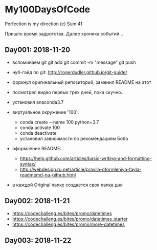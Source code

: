 # My100DaysOfCode
Perfection is my direction (c) Sum 41

Пришло время задротства. Далее хроника событий...

## Day001: 2018-11-20

- вспоминаем git
    git add <files>
    git commit -m "message"
    git push
- нуб-гайд по git: http://rogerdudler.github.io/git-guide/
- форкнул оригинальный репозиторий, заменил README на этот
- посмотрел видео первых трех дней, пока скучно...
- установил anaconda3.7
- виртуальное окружение '100':
    * conda create --name 100 python=3.7
    * conda activate 100
    * conda deactivate
    * установил зависимости по рекомендациям Боба
- оформление README:
    - https://help.github.com/articles/basic-writing-and-formatting-syntax/
    - http://webdesign.ru.net/article/pravila-oformleniya-fayla-readmemd-na-github.html

- в каждой Original папке создается своя папка дня

## Day002: 2018-11-21

* <https://codechalleng.es/bites/promo/datetimes>
* <https://codechalleng.es/bites/promo/datetimes_starter>
* <https://codechalleng.es/bites/promo/more-datetimes>

## Day003: 2018-11-22


